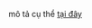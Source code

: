 mô tả cụ thể [tại đây]([https://github.com](https://docs.google.com/document/d/1CezuN22y7yFInDxSd7xDdN42aJUpNDpC/edit?fbclid=IwAR1V6BTsCny2Xj0rShN3IigHRd_-jJvdEedUr2JUv3-j6hULuWeE0bRcoVo))
